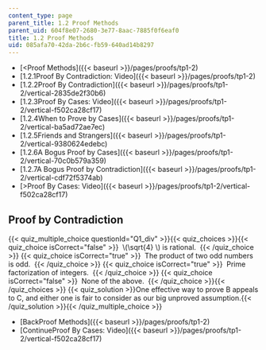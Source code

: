 ```yaml
---
content_type: page
parent_title: 1.2 Proof Methods
parent_uid: 604f8e07-2680-3e77-8aac-7885f0f6eaf0
title: 1.2 Proof Methods
uid: 085afa70-42da-2b6c-fb59-640ad14b8297
---
```


*   [\<Proof Methods]({{< baseurl >}}/pages/proofs/tp1-2)
*   [1.2.1Proof By Contradiction: Video]({{< baseurl >}}/pages/proofs/tp1-2)
*   [1.2.2Proof By Contradiction]({{< baseurl >}}/pages/proofs/tp1-2/vertical-2835de2f30b6)
*   [1.2.3Proof By Cases: Video]({{< baseurl >}}/pages/proofs/tp1-2/vertical-f502ca28cf17)
*   [1.2.4When to Prove by Cases]({{< baseurl >}}/pages/proofs/tp1-2/vertical-ba5ad72ae7ec)
*   [1.2.5Friends and Strangers]({{< baseurl >}}/pages/proofs/tp1-2/vertical-9380624edebc)
*   [1.2.6A Bogus Proof by Cases]({{< baseurl >}}/pages/proofs/tp1-2/vertical-70c0b579a359)
*   [1.2.7A Bogus Proof by Contradiction]({{< baseurl >}}/pages/proofs/tp1-2/vertical-cdf72f5374ab)
*   [\>Proof By Cases: Video]({{< baseurl >}}/pages/proofs/tp1-2/vertical-f502ca28cf17)

Proof by Contradiction
----------------------

  
{{< quiz_multiple_choice questionId="Q1_div" >}}{{< quiz_choices >}}{{< quiz_choice isCorrect="false" >}}&nbsp; \\(\\sqrt{4} \\) is rational. &nbsp;{{< /quiz_choice >}}
{{< quiz_choice isCorrect="true" >}}&nbsp; The product of two odd numbers is odd. &nbsp;{{< /quiz_choice >}}
{{< quiz_choice isCorrect="true" >}}&nbsp; Prime factorization of integers. &nbsp;{{< /quiz_choice >}}
{{< quiz_choice isCorrect="false" >}}&nbsp; None of the above. &nbsp;{{< /quiz_choice >}}{{< /quiz_choices >}}
{{< quiz_solution >}}One effective way to prove B appeals to C, and either one is fair to consider as our big unproved assumption.{{< /quiz_solution >}}{{< /quiz_multiple_choice >}}

*   [BackProof Methods]({{< baseurl >}}/pages/proofs/tp1-2)
*   [ContinueProof By Cases: Video]({{< baseurl >}}/pages/proofs/tp1-2/vertical-f502ca28cf17)